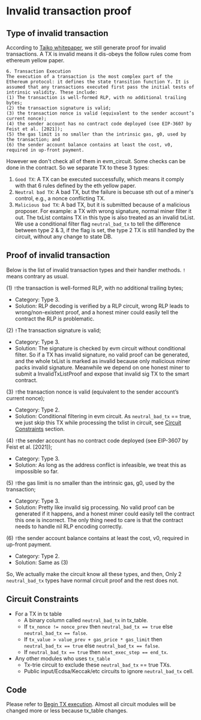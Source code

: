 # Invalid transaction proof

## Type of invalid transaction
According to [Taiko whitepaper](https://github.com/taikochain/whitepaper), we still generate proof for invalid transactions. A TX is invalid means it dis-obeys the follow rules come from ethereum yellow paper. 

```
6. Transaction Execution
The execution of a transaction is the most complex part of the Ethereum protocol: it defines the state transition function Υ. It is assumed that any transactions executed first pass the initial tests of intrinsic validity. These include:
(1) The transaction is well-formed RLP, with no additional trailing bytes;
(2) the transaction signature is valid;
(3) the transaction nonce is valid (equivalent to the sender account’s current nonce);
(4) the sender account has no contract code deployed (see EIP-3607 by Feist et al. [2021]);
(5) the gas limit is no smaller than the intrinsic gas, g0, used by the transaction; and
(6) the sender account balance contains at least the cost, v0, required in up-front payment.
```

However we don't check all of them in evm_circuit. Some checks can be done in the contract. So we separate TX to these 3 types:
1. `Good TX`: A TX can be executed successfully, which means it comply with that 6 rules defined by the eth yellow paper.
2. `Neutral bad TX`: A bad TX, but the failure is becuase sth out of a miner's control, e.g., a nonce conflicting TX.
3. `Malicious bad TX`: A bad TX, but it is submitted because of a malicious proposer. For example: a TX with wrong signature, normal miner filter it out. The txList contains TX in this type is also treated as an invalid txList.
We use a conditional filter flag `neutral_bad_tx` to tell the difference between type 2 & 3, if the flag is set, the type 2 TX is still handled by the circuit, without any change to state DB. 

## Proof of invalid transaction

Below is the list of invalid transaction types and their handler methods. `!` means contrary as usual.

(1) `!`the transaction is well-formed RLP, with no additional trailing bytes;
- Category: Type 3.
- Solution: RLP decoding is verified by a RLP circuit, wrong RLP leads to wrong/non-existent proof, and a honest miner could easily tell the contract the RLP is problematic.

(2) `!`The transaction signature is valid;
- Category: Type 3.
- Solution: The signature is checked by evm circuit without conditional filter. So if a TX has invalid signature, no valid proof can be generated, and the whole txList is marked as invalid because only malicious miner packs invalid signature. Meanwhile we depend on one honest miner to submit a InvalidTxListProof and expose that invalid sig TX to the smart contract.

(3) `!`the transaction nonce is valid (equivalent to the sender account’s current nonce);
- Category: Type 2.
- Solution: Conditional filtering in evm circuit. As `neutral_bad_tx` == true, we just skip this TX while processing the txlist in circuit, see [Circuit Constraints](#circuit-constraints) section.

(4) `!`the sender account has no contract code deployed (see EIP-3607 by Feist et al. [2021]);
- Category: Type 3.
- Solution: As long as the address conflict is infeasible, we treat this as impossible so far.

(5) `!`the gas limit is no smaller than the intrinsic gas, g0, used by the transaction;
- Category: Type 3.
- Solution: Pretty like invalid sig processing. No valid proof can be generated if it happens, and a honest miner could easily tell the contract this one is incorrect. The only thing need to care is that the contract needs to handle nil RLP encoding correctly.

(6) `!`the sender account balance contains at least the cost, v0, required in up-front payment.
- Category: Type 2.
- Solution: Same as (3)

So, We actually make the circuit know all these types, and then, Only 2 `neutral_bad_tx` types have normal circuit proof and the rest does not.

## Circuit Constraints

- For a TX in tx table
  - A binary column called `neutral_bad_tx` in tx_table.
  - If `tx_nonce != nonce_prev` then `neutral_bad_tx == true` else `neutral_bad_tx == false`.
  - If `tx_value > value_prev + gas_price * gas_limit` then `neutral_bad_tx == true` else `neutral_bad_tx == false`.
  - If `neutral_bad_tx == true` then `next_exec_step == end_tx`.
- Any other modules who uses `tx_table`
  - Tx-trie circuit to exclude these `neutral_bad_tx` == true TXs.
  - Public input/Ecdsa/Keccak/etc circuits to ignore `neutral_bad_tx` cell. 

## Code

Please refer to [Begin TX execution](`src/zkevm-specs/exp_circuit.py`).
Almost all circuit modules will be changed more or less because tx_table changes.
